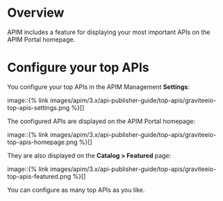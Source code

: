 # Overview

APIM includes a feature for displaying your most important APIs on the
APIM Portal homepage.

# Configure your top APIs

You configure your top APIs in the APIM Management **Settings**:

image::{% link
images/apim/3.x/api-publisher-guide/top-apis/graviteeio-top-apis-settings.png
%}\[\]

The configured APIs are displayed on the APIM Portal homepage:

image::{% link
images/apim/3.x/api-publisher-guide/top-apis/graviteeio-top-apis-homepage.png
%}\[\]

They are also displayed on the **Catalog &gt; Featured** page:

image::{% link
images/apim/3.x/api-publisher-guide/top-apis/graviteeio-top-apis-featured.png
%}\[\]

You can configure as many top APIs as you like.
